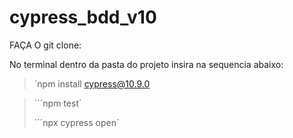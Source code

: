 # cypress_bdd_v10


FAÇA O git clone:

No terminal dentro da pasta do projeto insira na sequencia abaixo:

> `npm install cypress@10.9.0

> ´´´npm test´
> 
> ´´´npx cypress open´
